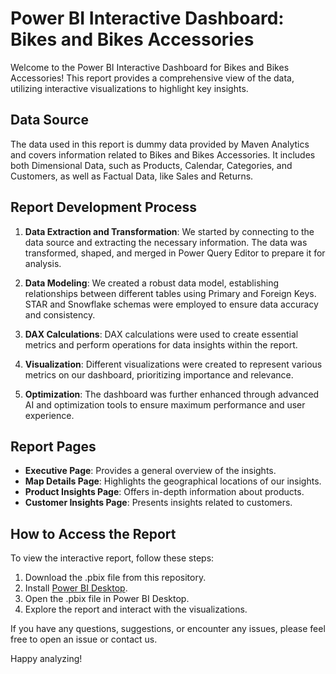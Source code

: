 # Power BI Interactive Dashboard: Bikes and Bikes Accessories

Welcome to the Power BI Interactive Dashboard for Bikes and Bikes Accessories! This report provides a comprehensive view of the data, utilizing interactive visualizations to highlight key insights.

## Data Source
The data used in this report is dummy data provided by Maven Analytics and covers information related to Bikes and Bikes Accessories. It includes both Dimensional Data, such as Products, Calendar, Categories, and Customers, as well as Factual Data, like Sales and Returns.

## Report Development Process
1. **Data Extraction and Transformation**: We started by connecting to the data source and extracting the necessary information. The data was transformed, shaped, and merged in Power Query Editor to prepare it for analysis.

2. **Data Modeling**: We created a robust data model, establishing relationships between different tables using Primary and Foreign Keys. STAR and Snowflake schemas were employed to ensure data accuracy and consistency.

3. **DAX Calculations**: DAX calculations were used to create essential metrics and perform operations for data insights within the report.

4. **Visualization**: Different visualizations were created to represent various metrics on our dashboard, prioritizing importance and relevance.

5. **Optimization**: The dashboard was further enhanced through advanced AI and optimization tools to ensure maximum performance and user experience.

## Report Pages
- **Executive Page**: Provides a general overview of the insights.
- **Map Details Page**: Highlights the geographical locations of our insights.
- **Product Insights Page**: Offers in-depth information about products.
- **Customer Insights Page**: Presents insights related to customers.

## How to Access the Report
To view the interactive report, follow these steps:
1. Download the .pbix file from this repository.
2. Install [Power BI Desktop](https://powerbi.microsoft.com/desktop/).
3. Open the .pbix file in Power BI Desktop.
4. Explore the report and interact with the visualizations.

If you have any questions, suggestions, or encounter any issues, please feel free to open an issue or contact us.

Happy analyzing!
